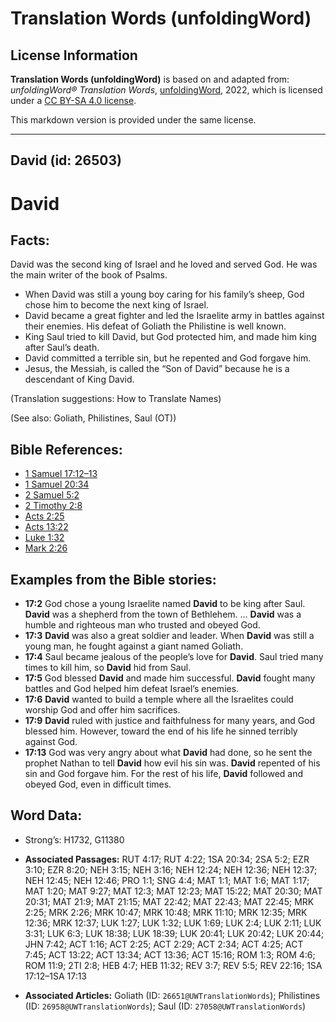 # Translation Words (unfoldingWord)

## License Information

**Translation Words (unfoldingWord)** is based on and adapted from: _unfoldingWord® Translation Words_, [unfoldingWord](https://unfoldingword.org/utw), 2022, which is licensed under a [CC BY-SA 4.0 license](https://creativecommons.org/licenses/by-sa/4.0/legalcode.en).

This markdown version is provided under the same license.



--------------------------------

## David (id: 26503)

David
=====

Facts:
------

David was the second king of Israel and he loved and served God. He was the main writer of the book of Psalms.

* When David was still a young boy caring for his family’s sheep, God chose him to become the next king of Israel.
* David became a great fighter and led the Israelite army in battles against their enemies. His defeat of Goliath the Philistine is well known.
* King Saul tried to kill David, but God protected him, and made him king after Saul’s death.
* David committed a terrible sin, but he repented and God forgave him.
* Jesus, the Messiah, is called the “Son of David” because he is a descendant of King David.

(Translation suggestions: How to Translate Names)

(See also: Goliath, Philistines, Saul (OT))

Bible References:
-----------------

* [1 Samuel 17:12–13](https://ref.ly/1Sam17:12-1Sam17:13)
* [1 Samuel 20:34](https://ref.ly/1Sam20:34)
* [2 Samuel 5:2](https://ref.ly/2Sam5:2)
* [2 Timothy 2:8](https://ref.ly/2Tim2:8)
* [Acts 2:25](https://ref.ly/Acts2:25)
* [Acts 13:22](https://ref.ly/Acts13:22)
* [Luke 1:32](https://ref.ly/Luke1:32)
* [Mark 2:26](https://ref.ly/Mark2:26)

Examples from the Bible stories:
--------------------------------

* **17:2** God chose a young Israelite named **David** to be king after Saul. **David** was a shepherd from the town of Bethlehem. … **David** was a humble and righteous man who trusted and obeyed God.
* **17:3** **David** was also a great soldier and leader. When **David** was still a young man, he fought against a giant named Goliath.
* **17:4** Saul became jealous of the people’s love for **David**. Saul tried many times to kill him, so **David** hid from Saul.
* **17:5** God blessed **David** and made him successful. **David** fought many battles and God helped him defeat Israel’s enemies.
* **17:6** **David** wanted to build a temple where all the Israelites could worship God and offer him sacrifices.
* **17:9** **David** ruled with justice and faithfulness for many years, and God blessed him. However, toward the end of his life he sinned terribly against God.
* **17:13** God was very angry about what **David** had done, so he sent the prophet Nathan to tell **David** how evil his sin was. **David** repented of his sin and God forgave him. For the rest of his life, **David** followed and obeyed God, even in difficult times.

Word Data:
----------

* Strong’s: H1732, G11380

* **Associated Passages:** RUT 4:17; RUT 4:22; 1SA 20:34; 2SA 5:2; EZR 3:10; EZR 8:20; NEH 3:15; NEH 3:16; NEH 12:24; NEH 12:36; NEH 12:37; NEH 12:45; NEH 12:46; PRO 1:1; SNG 4:4; MAT 1:1; MAT 1:6; MAT 1:17; MAT 1:20; MAT 9:27; MAT 12:3; MAT 12:23; MAT 15:22; MAT 20:30; MAT 20:31; MAT 21:9; MAT 21:15; MAT 22:42; MAT 22:43; MAT 22:45; MRK 2:25; MRK 2:26; MRK 10:47; MRK 10:48; MRK 11:10; MRK 12:35; MRK 12:36; MRK 12:37; LUK 1:27; LUK 1:32; LUK 1:69; LUK 2:4; LUK 2:11; LUK 3:31; LUK 6:3; LUK 18:38; LUK 18:39; LUK 20:41; LUK 20:42; LUK 20:44; JHN 7:42; ACT 1:16; ACT 2:25; ACT 2:29; ACT 2:34; ACT 4:25; ACT 7:45; ACT 13:22; ACT 13:34; ACT 13:36; ACT 15:16; ROM 1:3; ROM 4:6; ROM 11:9; 2TI 2:8; HEB 4:7; HEB 11:32; REV 3:7; REV 5:5; REV 22:16; 1SA 17:12–1SA 17:13
* **Associated Articles:** Goliath (ID: `26651@UWTranslationWords`); Philistines (ID: `26958@UWTranslationWords`); Saul (ID: `27058@UWTranslationWords`)

